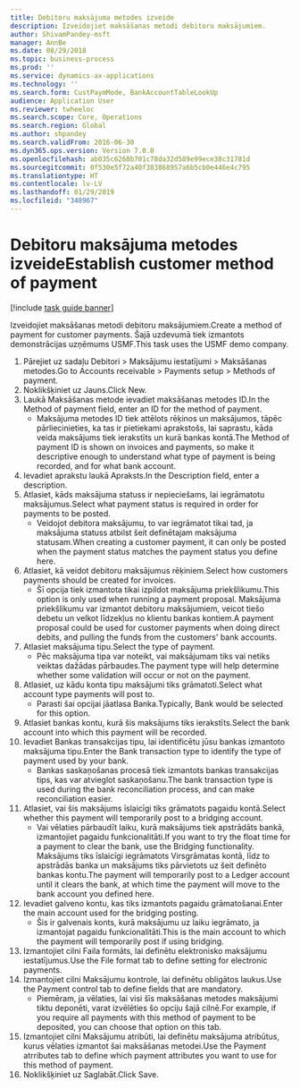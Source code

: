 ```yaml
---
title: Debitoru maksājuma metodes izveide
description: Izveidojiet maksāšanas metodi debitoru maksājumiem.
author: ShivamPandey-msft
manager: AnnBe
ms.date: 08/29/2018
ms.topic: business-process
ms.prod: ''
ms.service: dynamics-ax-applications
ms.technology: ''
ms.search.form: CustPaymMode, BankAccountTableLookUp
audience: Application User
ms.reviewer: twheeloc
ms.search.scope: Core, Operations
ms.search.region: Global
ms.author: shpandey
ms.search.validFrom: 2016-06-30
ms.dyn365.ops.version: Version 7.0.0
ms.openlocfilehash: ab035c6268b701c78da32d589e99ece38c31781d
ms.sourcegitcommit: 0f530e5f72a40f383868957a6b5cb0e446e4c795
ms.translationtype: HT
ms.contentlocale: lv-LV
ms.lasthandoff: 01/29/2019
ms.locfileid: "348967"
---
```

# <a name="establish-customer-method-of-payment"></a><span data-ttu-id="83c20-103">Debitoru maksājuma metodes izveide</span><span class="sxs-lookup"><span data-stu-id="83c20-103">Establish customer method of payment</span></span>

[!include [task guide banner](../../includes/task-guide-banner.md)]

<span data-ttu-id="83c20-104">Izveidojiet maksāšanas metodi debitoru maksājumiem.</span><span class="sxs-lookup"><span data-stu-id="83c20-104">Create a method of payment for customer payments.</span></span> <span data-ttu-id="83c20-105">Šajā uzdevumā tiek izmantots demonstrācijas uzņēmums USMF.</span><span class="sxs-lookup"><span data-stu-id="83c20-105">This task uses the USMF demo company.</span></span>

1. <span data-ttu-id="83c20-106">Pārejiet uz sadaļu Debitori > Maksājumu iestatījumi > Maksāšanas metodes.</span><span class="sxs-lookup"><span data-stu-id="83c20-106">Go to Accounts receivable > Payments setup > Methods of payment.</span></span>
2. <span data-ttu-id="83c20-107">Noklikšķiniet uz Jauns.</span><span class="sxs-lookup"><span data-stu-id="83c20-107">Click New.</span></span>
3. <span data-ttu-id="83c20-108">Laukā Maksāšanas metode ievadiet maksāšanas metodes ID.</span><span class="sxs-lookup"><span data-stu-id="83c20-108">In the Method of payment field, enter an ID for the method of payment.</span></span>
    * <span data-ttu-id="83c20-109">Maksājuma metodes ID tiek attēlots rēķinos un maksājumos, tāpēc pārliecinieties, ka tas ir pietiekami aprakstošs, lai saprastu, kāda veida maksājums tiek ierakstīts un kurā bankas kontā.</span><span class="sxs-lookup"><span data-stu-id="83c20-109">The Method of payment ID is shown on invoices and payments, so make it descriptive enough to understand what type of payment is being recorded, and for what bank account.</span></span>  
4. <span data-ttu-id="83c20-110">Ievadiet aprakstu laukā Apraksts.</span><span class="sxs-lookup"><span data-stu-id="83c20-110">In the Description field, enter a description.</span></span>
5. <span data-ttu-id="83c20-111">Atlasiet, kāds maksājuma statuss ir nepieciešams, lai iegrāmatotu maksājumus.</span><span class="sxs-lookup"><span data-stu-id="83c20-111">Select what payment status is required in order for payments to be posted.</span></span>
    * <span data-ttu-id="83c20-112">Veidojot debitora maksājumu, to var iegrāmatot tikai tad, ja maksājuma statuss atbilst šeit definētajam maksājuma statusam.</span><span class="sxs-lookup"><span data-stu-id="83c20-112">When creating a customer payment, it can only be posted when the payment status matches the payment status you define here.</span></span>  
6. <span data-ttu-id="83c20-113">Atlasiet, kā veidot debitoru maksājumus rēķiniem.</span><span class="sxs-lookup"><span data-stu-id="83c20-113">Select how customers payments should be created for invoices.</span></span>
    * <span data-ttu-id="83c20-114">Šī opcija tiek izmantota tikai izpildot maksājuma priekšlikumu.</span><span class="sxs-lookup"><span data-stu-id="83c20-114">This option is only used when running a payment proposal.</span></span> <span data-ttu-id="83c20-115">Maksājuma priekšlikumu var izmantot debitoru maksājumiem, veicot tiešo debetu un velkot līdzekļus no klientu bankas kontiem.</span><span class="sxs-lookup"><span data-stu-id="83c20-115">A payment proposal could be used for customer payments when doing direct debits, and pulling the funds from the customers' bank accounts.</span></span>  
7. <span data-ttu-id="83c20-116">Atlasiet maksājuma tipu.</span><span class="sxs-lookup"><span data-stu-id="83c20-116">Select the type of payment.</span></span>
    * <span data-ttu-id="83c20-117">Pēc maksājuma tipa var noteikt, vai maksājumam tiks vai netiks veiktas dažādas pārbaudes.</span><span class="sxs-lookup"><span data-stu-id="83c20-117">The payment type will help determine whether some validation will occur or not on the payment.</span></span>  
8. <span data-ttu-id="83c20-118">Atlasiet, uz kādu konta tipu maksājumi tiks grāmatoti.</span><span class="sxs-lookup"><span data-stu-id="83c20-118">Select what account type payments will post to.</span></span>
    * <span data-ttu-id="83c20-119">Parasti šai opcijai jāatlasa Banka.</span><span class="sxs-lookup"><span data-stu-id="83c20-119">Typically, Bank would be selected for this option.</span></span>  
9. <span data-ttu-id="83c20-120">Atlasiet bankas kontu, kurā šis maksājums tiks ierakstīts.</span><span class="sxs-lookup"><span data-stu-id="83c20-120">Select the bank account into which this payment will be recorded.</span></span>
10. <span data-ttu-id="83c20-121">Ievadiet Bankas transakcijas tipu, lai identificētu jūsu bankas izmantoto maksājuma tipu.</span><span class="sxs-lookup"><span data-stu-id="83c20-121">Enter the Bank transaction type to identify the type of payment used by your bank.</span></span>
    * <span data-ttu-id="83c20-122">Bankas saskaņošanas procesā tiek izmantots bankas transakcijas tips, kas var atvieglot saskaņošanu.</span><span class="sxs-lookup"><span data-stu-id="83c20-122">The bank transaction type is used during the bank reconciliation process, and can make reconciliation easier.</span></span>  
11. <span data-ttu-id="83c20-123">Atlasiet, vai šis maksājums īslaicīgi tiks grāmatots pagaidu kontā.</span><span class="sxs-lookup"><span data-stu-id="83c20-123">Select whether this payment will temporarily post to a bridging account.</span></span>
    * <span data-ttu-id="83c20-124">Vai vēlaties pārbaudīt laiku, kurā maksājums tiek apstrādāts bankā, izmantojiet pagaidu funkcionalitāti.</span><span class="sxs-lookup"><span data-stu-id="83c20-124">If you want to try the float time for a payment to clear the bank, use the Bridging functionality.</span></span> <span data-ttu-id="83c20-125">Maksājums tiks īslaicīgi iegrāmatots Virsgrāmatas kontā, līdz to apstrādās banka un maksājums tiks pārvietots uz šeit definēto bankas kontu.</span><span class="sxs-lookup"><span data-stu-id="83c20-125">The payment will temporarily post to a Ledger account until it clears the bank, at which time the payment will move to the bank account you defined here.</span></span>  
12. <span data-ttu-id="83c20-126">Ievadiet galveno kontu, kas tiks izmantots pagaidu grāmatošanai.</span><span class="sxs-lookup"><span data-stu-id="83c20-126">Enter the main account used for the bridging posting.</span></span>
    * <span data-ttu-id="83c20-127">Šis ir galvenais konts, kurā maksājumu uz laiku iegrāmato, ja izmantojat pagaidu funkcionalitāti.</span><span class="sxs-lookup"><span data-stu-id="83c20-127">This is the main account to which the payment will temporarily post if using bridging.</span></span>  
13. <span data-ttu-id="83c20-128">Izmantojiet cilni Faila formāts, lai definētu elektronisko maksājumu iestatījumus.</span><span class="sxs-lookup"><span data-stu-id="83c20-128">Use the File format tab to define setting for electronic payments.</span></span>
14. <span data-ttu-id="83c20-129">Izmantojiet cilni Maksājumu kontrole, lai definētu obligātos laukus.</span><span class="sxs-lookup"><span data-stu-id="83c20-129">Use the Payment control tab to define fields that are mandatory.</span></span>
    * <span data-ttu-id="83c20-130">Piemēram, ja vēlaties, lai visi šīs maksāšanas metodes maksājumi tiktu deponēti, varat izvēlēties šo opciju šajā cilnē.</span><span class="sxs-lookup"><span data-stu-id="83c20-130">For example, if you require all payments with this method of payment to be deposited, you can choose that option on this tab.</span></span>  
15. <span data-ttu-id="83c20-131">Izmantojiet cilni Maksājumu atribūti, lai definētu maksājuma atribūtus, kurus vēlaties izmantot šai maksāšanas metodei.</span><span class="sxs-lookup"><span data-stu-id="83c20-131">Use the Payment atrributes tab to define which payment attributes you want to use for this method of payment.</span></span>
16. <span data-ttu-id="83c20-132">Noklikšķiniet uz Saglabāt.</span><span class="sxs-lookup"><span data-stu-id="83c20-132">Click Save.</span></span>


